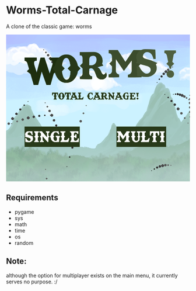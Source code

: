 # Worms-Total-Carnage
A clone of the classic game: worms

![alt text](https://github.com/FergusGriggs/Worms-Total-Carnage/blob/master//screenshot0.png)
## Requirements

- pygame
- sys
- math
- time
- os
- random
## Note:
although the option for multiplayer exists on the main menu, it currently serves no purpose. :/
